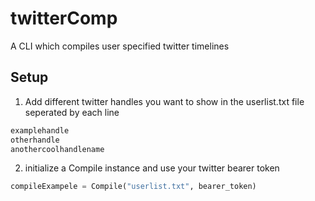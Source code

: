 # twitterComp 
A CLI which compiles user specified twitter timelines    

## Setup 
1) Add different twitter handles you want to show in the userlist.txt file seperated by each line 
```txt 
examplehandle
otherhandle 
anothercoolhandlename
```

2) initialize a Compile instance and use your twitter bearer token
```python
compileExampele = Compile("userlist.txt", bearer_token)
```

